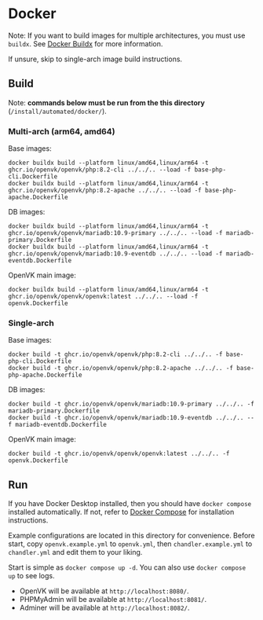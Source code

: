 # Docker
Note: If you want to build images for multiple architectures, you must use `buildx`. See [Docker Buildx](https://docs.docker.com/buildx/working-with-buildx/) for more information.

If unsure, skip to single-arch image build instructions.

## Build
Note: **commands below must be run from the this directory** (`/install/automated/docker/`).
### Multi-arch (arm64, amd64)
Base images:
```
docker buildx build --platform linux/amd64,linux/arm64 -t ghcr.io/openvk/openvk/php:8.2-cli ../../.. --load -f base-php-cli.Dockerfile
docker buildx build --platform linux/amd64,linux/arm64 -t ghcr.io/openvk/openvk/php:8.2-apache ../../.. --load -f base-php-apache.Dockerfile
```
DB images:
```
docker buildx build --platform linux/amd64,linux/arm64 -t ghcr.io/openvk/openvk/mariadb:10.9-primary ../../.. --load -f mariadb-primary.Dockerfile
docker buildx build --platform linux/amd64,linux/arm64 -t ghcr.io/openvk/openvk/mariadb:10.9-eventdb ../../.. --load -f mariadb-eventdb.Dockerfile
```
OpenVK main image:
```
docker buildx build --platform linux/amd64,linux/arm64 -t ghcr.io/openvk/openvk/openvk:latest ../../.. --load -f openvk.Dockerfile
```

### Single-arch
Base images:
```
docker build -t ghcr.io/openvk/openvk/php:8.2-cli ../../.. -f base-php-cli.Dockerfile
docker build -t ghcr.io/openvk/openvk/php:8.2-apache ../../.. -f base-php-apache.Dockerfile
```
DB images:
```
docker build -t ghcr.io/openvk/openvk/mariadb:10.9-primary ../../.. -f mariadb-primary.Dockerfile
docker build -t ghcr.io/openvk/openvk/mariadb:10.9-eventdb ../../.. --f mariadb-eventdb.Dockerfile
```
OpenVK main image:
```
docker build -t ghcr.io/openvk/openvk/openvk:latest ../../.. -f openvk.Dockerfile
```

## Run
If you have Docker Desktop installed, then you should have `docker compose` installed automatically. If not, refer to [Docker Compose](https://docs.docker.com/compose/install/) for installation instructions.

Example configurations are located in this directory for convenience. Before start, copy `openvk.example.yml` to `openvk.yml`, then `chandler.example.yml` to `chandler.yml` and edit them to your liking.

Start is simple as `docker compose up -d`. You can also use `docker compose up` to see logs.

- OpenVK will be available at `http://localhost:8080/`.
- PHPMyAdmin will be available at `http://localhost:8081/`.
- Adminer will be available at `http://localhost:8082/`.
